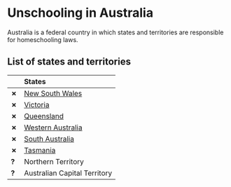 # Unschooling in Australia

Australia is a federal country in which states and territories are responsible for homeschooling laws.

## List of states and territories

| | States |
| - | :------ |
| __✗__ | [New South Wales](New-South-Wales.md) |
| __✗__ | [Victoria](Victoria.md) |
| __✗__ | [Queensland](Queensland.md) |
| __✗__ | [Western Australia](Western-Australia.md) |
| __✗__ | [South Australia](South-Australia.md) |
| __✗__ | [Tasmania](Tasmania.md) |
| __?__ | Northern Territory |
| __?__ | Australian Capital Territory |
